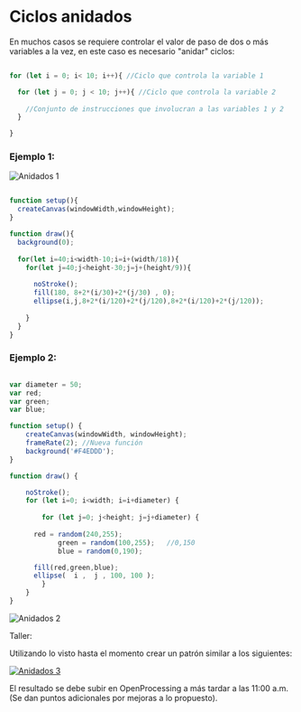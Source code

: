 # Ciclos anidados

En muchos casos se requiere controlar el valor de paso de dos o más variables a la vez, en este caso es necesario "anidar" ciclos:

```javascript

for (let i = 0; i< 10; i++){ //Ciclo que controla la variable 1

  for (let j = 0; j < 10; j++){ //Ciclo que controla la variable 2
  
    //Conjunto de instrucciones que involucran a las variables 1 y 2
  }

}

```

### Ejemplo 1:

![Anidados 1](https://raw.githubusercontent.com/daniels13ca/Intro_Programacion/master/images/Anidado1.JPG)

```javascript

function setup(){
  createCanvas(windowWidth,windowHeight);
}

function draw(){
  background(0);
	
  for(let i=40;i<width-10;i=i+(width/18)){
    for(let j=40;j<height-30;j=j+(height/9)){
      
      noStroke();
      fill(180, 8+2*(i/30)+2*(j/30) , 0);
      ellipse(i,j,8+2*(i/120)+2*(j/120),8+2*(i/120)+2*(j/120));
    
    }
  }
}

```

### Ejemplo 2:

```javascript

var diameter = 50;
var red;
var green;
var blue;

function setup() {
	createCanvas(windowWidth, windowHeight);
	frameRate(2); //Nueva función
	background('#F4EDDD');
}

function draw() {

	noStroke();
	for (let i=0; i<width; i=i+diameter) {
		
		for (let j=0; j<height; j=j+diameter) {
			
      red = random(240,255);
 			green = random(100,255);   //0,150 
 			blue = random(0,190);

      fill(red,green,blue);
      ellipse(  i ,  j , 100, 100 );
		}
	}
}

```
![Anidados 2](https://raw.githubusercontent.com/daniels13ca/Intro_Programacion/master/images/Anidado2.gif)

Taller:

Utilizando lo visto hasta el momento crear un patrón similar a los siguientes:

[![Anidados 3](https://raw.githubusercontent.com/daniels13ca/Intro_Programacion/master/images/Anidado3.JPG)](https://www.pinterest.es/pin/557601997597674030/)

El resultado se debe subir en OpenProcessing a más tardar a las 11:00 a.m. (Se dan puntos adicionales por mejoras a lo propuesto).
